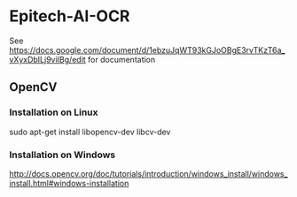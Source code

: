 # Epitech-AI-OCR

See https://docs.google.com/document/d/1ebzuJqWT93kGJoOBgE3rvTKzT6a_vXyxDbILj9viIBg/edit for documentation

## OpenCV
### Installation on Linux
sudo apt-get install libopencv-dev libcv-dev

### Installation on Windows
http://docs.opencv.org/doc/tutorials/introduction/windows_install/windows_install.html#windows-installation
